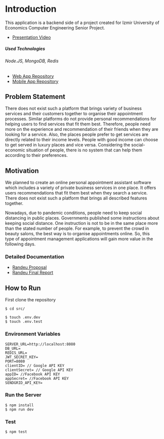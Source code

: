 # Introduction

This application is a backend side of a project created for Izmir University of Economics Computer Engineering Senior Project.

- [Presentation Video](https://www.youtube.com/watch?v=CqdMD2mRvuw&t=2s)

##### Used Technologies

###### Node.JS, MongoDB, Redis

- [Web App Repository](https://github.com/serbestemre/randeu-webApp)
- [Mobile App Repository](https://github.com/sercankavdir/randeu-mobileApp)

## Problem Statement

There does not exist such a platform that brings variety of business services and their customers together to organise their appointment processes. Similar platforms do not provide personal recommendations for helping users to find services that fit them best. Therefore, people need more on the experience and recommendation of their friends when they are looking for a service. Also, the places people prefer to get services are directly related to their income levels. People with good income can choose to get served in luxury places and vice versa. Considering the social-economic situation of people, there is no system that can help them according to their preferences.

## Motivation

We planned to create an online personal appointment assistant software which includes a variety of private business services in one place. It offers users recommendations that fit them best when they search a service. There does not exist such a platform that brings all described features together.

Nowadays, due to pandemic conditions, people need to keep social distancing in public places. Governments published some instructions about keeping social distance. One instruction is not to be in the same place more than the stated number of people. For example, to prevent the crowd in beauty salons, the best way is to organise appointments online. So, this type of appointment management applications will gain more value in the following days.

### Detailed Documentation

* [Randeu Proposal](https://github.com/serbestemre/personal-appointment-assistant/blob/master/randeu-proposal.pdf)
* [Randeu Final Report](https://github.com/serbestemre/personal-appointment-assistant/blob/master/randeu-final-report.pdf)


## How to Run

First clone the repository

```
$ cd src/
```

```
$ touch .env.dev 
$ touch .env.test
```

### Environment Variables

```
SERVER_URL=http://localhost:8080
DB_URL=
REDIS_URL=
JWT_SECRET_KEY=
PORT=8080
clientID= // Google API KEY
clientSecret= // Google API KEY
appID= //Facebook API KEY
appSecret= //Facebook API KEY
SENDGRID_API_KEY= 
```
### Run the Server

```
$ npm install
$ npm run dev
```

### Test

``` $ npm test ```
